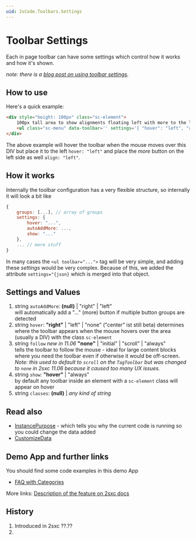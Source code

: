 ```yaml
---
uid: JsCode.Toolbars.Settings
---
```


# Toolbar Settings

Each in page toolbar can have some settings which control how it works and how it's shown. 

_note: there is a [blog post on using toolbar settings](http://2sxc.org/en/blog/post/customize-edit-toolbar-hover-alignment-more-button-look-and-feel)._

## How to use
Here's a quick example:

```Html
<div style="height: 100px" class="sc-element">
    100px tall area to show alignments floating left with more to the left
    <ul class="sc-menu" data-toolbar='' settings='{ "hover": "left", "align": "left" }'></ul>
</div>
```

The above example will hover the toolbar when the mouse moves over this DIV but place it to the left `hover: "left"` and place the _more_ button on the left side as well `align: "left"`.

## How it works
Internally the toolbar configuration has a very flexible structure, so internally it will look a bit like

```javascript
{
    groups: [...], // array of groups
    settings: {
        hover: "...",
        autoAddMore: ...,
        show: "..."
    },
    ... // more stuff
}
```

In many cases the `<ul toolbar="...">` tag will be very simple, and adding these _settings_ would be very complex. Because of this, we added the attribute `settings="{json}` which is merged into that object. 

## Settings and Values

1. string `autoAddMore`: **(null)** | "right" | "left"  
will automatically add a "..." (more) button if multiple button groups are detected
1. string `hover`: **"right"** | "left" | "none"  ("center" ist still beta)
determines where the toolbar appears when the mouse hovers over the area (usually a DIV) with the class `sc-element`
1. string `follow` _new in 11.06_ **"none"** | "initial" | "scroll" | "always"  
tells the toolbar to follow the mouse - ideal for large content blocks where you need the toolbar even if otherwise it would be off-screen. _Note: this used to default to `scroll` on the `TagToolbar` but was changed to `none` in 2sxc 11.06 because it caused too many UX issues._
1. string `show`: **"hover"** | "always"  
by default any toolbar inside an element with a `sc-element` class will appear on hover
1. string `classes`: **(null)** | _any kind of string_   

## Read also

* [InstancePurpose](xref:NetCode.Razor.Purpose) - which tells you why the current code is running so you could change the data added
* [CustomizeData](xref:NetCode.Razor.CustomizeData)

## Demo App and further links

You should find some code examples in this demo App
* [FAQ with Categories](http://2sxc.org/en/apps/app/faq-with-categories-and-6-views)

More links: [Description of the feature on 2sxc docs](http://2sxc.org/en/Docs-Manuals/Feature/feature/2683)

## History

1. Introduced in 2sxc ??.??
2. 

